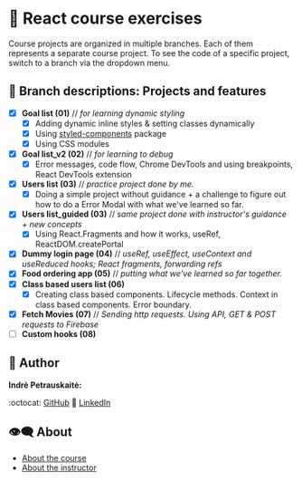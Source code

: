 # :beginner: React course exercises

Course projects are organized in multiple branches. Each of them represents a separate course project.
To see the code of a specific project, switch to a branch via the dropdown menu.

## :dart: Branch descriptions: Projects and features

- [x] **Goal list (01)** // *for learning dynamic styling*
  - [x] Adding dynamic inline styles & setting classes dynamically
  - [x] Using [styled-components](https://styled-components.com/) package
  - [x] Using CSS modules
- [x] **Goal list_v2 (02)** // *for learning to debug*
  - [x] Error messages, code flow, Chrome DevTools and using breakpoints, React DevTools extension
- [x] **Users list (03)** // *practice project done by me.*
  - [x] Doing a simple project without guidance + a challenge to figure out how to do a Error Modal with what we've learned so far.
- [x] **Users list_guided (03)** // *same project done with instructor's guidance + new concepts*
  - [x] Using React.Fragments and how it works, useRef, ReactDOM.createPortal
- [x] **Dummy login page (04)** // *useRef, useEffect, useContext and useReduced hooks; React fragments, forwarding refs*
- [x] **Food ordering app (05)** // *putting what we've learned so far together.*
- [x] **Class based users list (06)**
  - [x] Creating class based components. Lifecycle methods. Context in class based components. Error boundary.
- [x] **Fetch Movies (07)** // *Sending http requests. Using API, GET & POST requests to Firebase*
- [ ] **Custom hooks (08)**

## :princess: Author

**Indrė Petrauskaitė:**

:octocat: [GitHub](https://github.com/IndrePet)
:link: [LinkedIn](https://www.linkedin.com/in/indrepet/)

## :eye_speech_bubble: About

- [About the course](https://www.udemy.com/course/react-the-complete-guide-incl-redux/)
- [About the instructor](https://www.udemy.com/user/maximilian-schwarzmuller/)
